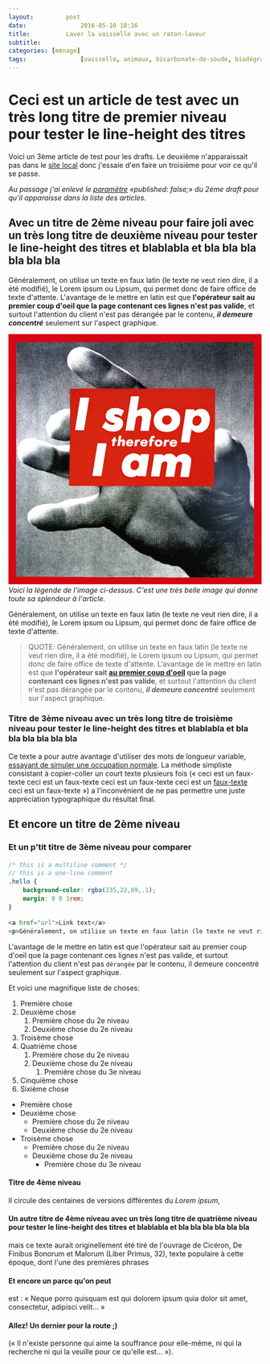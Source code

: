 ```yaml
---
layout:			post
date:				2016-05-10 18:16
title:			Laver la vaisselle avec un raton-laveur
subtitle:		
categories:	[ménage]
tags:				[vaisselle, animaux, bicarbonate-de-soude, biodégradable, couverture-de-survie]
---
```


# Ceci est un article de test avec un très long titre de premier niveau pour tester le line-height des titres

Voici un 3ème article de test pour les drafts. Le deuxième n'apparaissait pas dans le [site local](http://alt-escape.github.io) donc j'essaie d'en faire un troisième pour voir ce qu'il se passe.

*Au passage j'ai enlevé le [paramètre](https://www.google.com) «published: false;» du 2ème draft pour qu'il apparaisse dans la liste des articles.*

## Avec un titre de 2ème niveau pour faire joli avec un très long titre de deuxième niveau pour tester le line-height des titres et blablabla et bla bla bla bla bla bla

Généralement, on utilise un texte en faux latin (le texte ne veut rien dire, il a été modifié), le Lorem ipsum ou Lipsum, qui permet donc de faire office de texte d'attente. L'avantage de le mettre en latin est que **l'opérateur sait au premier coup d'oeil que la page contenant ces lignes n'est pas valide**, et surtout l'attention du client n'est pas dérangée par le contenu, ***il demeure concentré*** seulement sur l'aspect graphique.

![Texte alternatif de l'image](/images/image_test.jpg "Texte de <tag> de l'image")
*Voici la légende de l'image ci-dessus. C'est une très belle image qui donne toute sa splendeur à l'article.*

Généralement, on utilise un texte en faux latin (le texte ne veut rien dire, il a été modifié), le Lorem ipsum ou Lipsum, qui permet donc de faire office de texte d'attente. 

> QUOTE: Généralement, on utilise un texte en faux latin (le texte ne veut rien dire, il a été modifié), le Lorem ipsum ou Lipsum, qui permet donc de faire office de texte d'attente. L'avantage de le mettre en latin est que **l'opérateur sait [au premier coup d'oeil](http://www.google.com) que la page contenant ces lignes n'est pas valide**, et surtout l'attention du client n'est pas dérangée par le contenu, ***il demeure concentré*** seulement sur l'aspect graphique.

### Titre de 3ème niveau avec un très long titre de troisième niveau pour tester le line-height des titres et blablabla et bla bla bla bla bla bla

Ce texte a pour autre avantage d'utiliser des mots de longueur variable, [essayant de simuler une occupation normale](http://www.google.com). La méthode simpliste consistant à copier-coller un court texte plusieurs fois (« ceci est un faux-texte ceci est un faux-texte ceci est un faux-texte ceci est un <a href="http://www.google.com" target="_blank">faux-texte</a> ceci est un faux-texte ») a l'inconvénient de ne pas permettre une juste appréciation typographique du résultat final.

## Et encore un titre de 2ème niveau

### Et un p’tit titre de 3ème niveau pour comparer

``` scss
/* this is a multiline comment */
// this is a one-line comment
.hello {
	background-color: rgba(235,22,89,.1);
	margin: 0 0 1rem;
}
```
``` html
<a href="url">Link text</a> 
<p>Généralement, on utilise un texte en faux latin (le texte ne veut rien dire, il a été modifié), le Lorem ipsum ou Lipsum, qui permet donc de faire office de texte d'attente. </p>
```

L'avantage de le mettre en latin est que l'opérateur sait au premier coup d'oeil que la page contenant ces lignes n'est pas valide, et surtout l'attention du client n'est pas ```dérangée``` par le contenu, il demeure concentré seulement sur l'aspect graphique.

Et voici une magnifique liste de choses: 

1. Première chose
2. Deuxième chose  
	1. Première chose du 2e niveau
	2. Deuxième chose du 2e niveau
3. Troisème chose
4. Quatrième chose
	1. Première chose du 2e niveau
	2. Deuxième chose du 2e niveau
		1. Première chose du 3e niveau
5. Cinquième chose
6. Sixième chose

- Première chose
- Deuxième chose  
	- Première chose du 2e niveau
	- Deuxième chose du 2e niveau
- Troisème chose
	- Première chose du 2e niveau
	- Deuxième chose du 2e niveau
		- Première chose du 3e niveau

#### Titre de 4ème niveau

Il circule des centaines de versions différentes du *Lorem ipsum*, 

#### Un autre titre de 4ème niveau avec un très long titre de quatrième niveau pour tester le line-height des titres et blablabla et bla bla bla bla bla bla

mais ce texte aurait originellement été tiré de l'ouvrage de Cicéron, De Finibus Bonorum et Malorum (Liber Primus, 32), texte populaire à cette époque, dont l'une des premières phrases 

#### Et encore un parce qu'on peut

est : « Neque porro quisquam est qui dolorem ipsum quia dolor sit amet, consectetur, adipisci velit... » 

#### Allez! Un dernier pour la route ;)

(« Il n'existe personne qui aime la souffrance pour elle-même, ni qui la recherche ni qui la veuille pour ce qu'elle est... »).